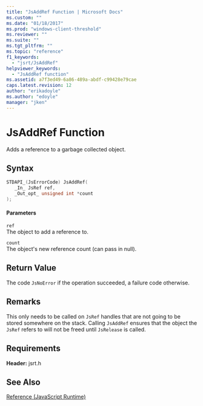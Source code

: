 ```yaml
---
title: "JsAddRef Function | Microsoft Docs"
ms.custom: ""
ms.date: "01/18/2017"
ms.prod: "windows-client-threshold"
ms.reviewer: ""
ms.suite: ""
ms.tgt_pltfrm: ""
ms.topic: "reference"
f1_keywords: 
  - "jsrt/JsAddRef"
helpviewer_keywords: 
  - "JsAddRef function"
ms.assetid: a7f3ed49-6a86-489a-abdf-c99428e79cae
caps.latest.revision: 12
author: "erikadoyle"
ms.author: "edoyle"
manager: "jken"
---
```

# JsAddRef Function
Adds a reference to a garbage collected object.  
  
## Syntax  
  
```cpp  
STDAPI_(JsErrorCode) JsAddRef(  
   _In_ JsRef ref,  
   _Out_opt_ unsigned int *count  
);  
```  
  
#### Parameters  
 `ref`  
 The object to add a reference to.  
  
 `count`  
 The object's new reference count (can pass in null).  
  
## Return Value  
 The code `JsNoError` if the operation succeeded, a failure code otherwise.  
  
## Remarks  
 This only needs to be called on `JsRef` handles that are not going to be stored somewhere on the stack. Calling `JsAddRef` ensures that the object the `JsRef` refers to will not be freed until `JsRelease` is called.  
  
## Requirements  
 **Header:** jsrt.h  
  
## See Also  
 [Reference (JavaScript Runtime)](../chakra-hosting/reference-javascript-runtime.md)